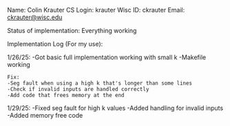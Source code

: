 Name: Colin Krauter
CS Login: krauter
Wisc ID: ckrauter
Email: ckrauter@wisc.edu

Status of implementation:
Everything working


Implementation Log (For my use):

1/26/25:
    -Got basic full implementation working with small k
    -Makefile working

    Fix:
    -Seg fault when using a high k that's longer than some lines 
    -Check if invalid inputs are handled correctly
    -Add code that frees memory at the end

1/29/25:
    -Fixed seg fault for high k values
    -Added handling for invalid inputs
    -Added memory free code
